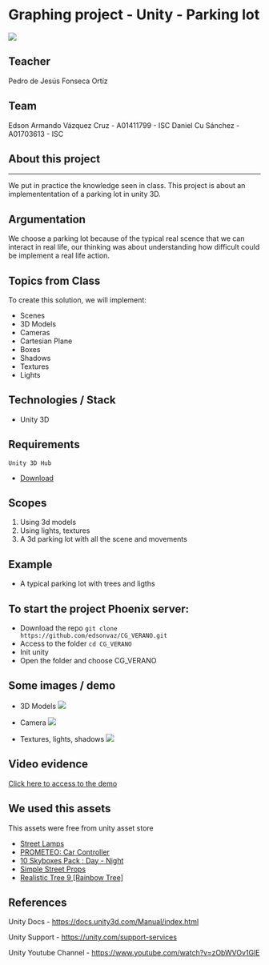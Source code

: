 

Graphing project - Unity - Parking lot
===

![](https://i.imgur.com/OieLJhw.png)


## Teacher

Pedro de Jesús Fonseca Ortíz


## Team

Edson Armando Vázquez Cruz - A01411799 - ISC
Daniel Cu Sánchez - A01703613 - ISC


## About this project
------------------------

We put in practice the knowledge seen in class. This project is about an implemententation of a parking lot in unity 3D.


## Argumentation

We choose a parking lot because of the typical real scence that we can interact in real life, our thinking was about understanding how difficult could be implement a real life action.


## Topics from Class

To create this solution, we will implement:
- Scenes
- 3D Models
- Cameras
- Cartesian Plane
- Boxes
- Shadows
- Textures
- Lights

## Technologies / Stack

- Unity 3D

## Requirements

```Unity 3D Hub```

- [Download](https://unity.com/download)

## Scopes

1) Using 3d models
2) Using lights, textures
3) A 3d parking lot with all the scene and movements

## Example

- A typical parking lot with trees and ligths

## To start the project Phoenix server:
  * Download the repo ```git clone https://github.com/edsonvaz/CG_VERANO.git```
  * Access to the folder ```cd CG_VERANO```
  * Init unity
  * Open the folder and choose CG_VERANO

## Some images / demo

- 3D Models
![](https://i.imgur.com/mCKqaDA.png)

- Camera
![](https://i.imgur.com/t446Mvt.png)

- Textures, lights, shadows
![](https://i.imgur.com/eQouVju.jpg)

## Video evidence

[Click here to access to the demo](https://drive.google.com/file/d/1LS7c8X0FS3bVXDvd_jlO-8uIN0dqZHP4/view)


## We used this assets

This assets were free from unity asset store

  * [Street Lamps](https://assetstore.unity.com/packages/3d/props/exterior/street-lamps-165658)
  * [PROMETEO: Car Controller](https://assetstore.unity.com/packages/tools/physics/prometeo-car-controller-209444)
  * [10 Skyboxes Pack : Day - Night](https://assetstore.unity.com/packages/2d/textures-materials/sky/10-skyboxes-pack-day-night-32236)
  * [Simple Street Props](https://assetstore.unity.com/packages/3d/props/simple-street-props-194706)
  * [Realistic Tree 9 [Rainbow Tree]](https://assetstore.unity.com/packages/3d/vegetation/trees/realistic-tree-9-rainbow-tree-54622)



## References

Unity Docs - https://docs.unity3d.com/Manual/index.html

Unity Support - https://unity.com/support-services

Unity Youtube Channel - https://www.youtube.com/watch?v=zObWVOv1GlE